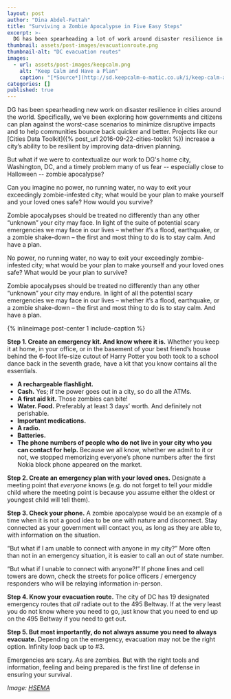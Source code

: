 ```yaml
---
layout: post
author: "Dina Abdel-Fattah"
title: "Surviving a Zombie Apocalypse in Five Easy Steps" 
excerpt: >-
  DG has been spearheading a lot of work around disaster resilience in cities around the world. Specifically, we’ve been interested in how governments and citizens can plan against the worst-case scenarios, to minimize disruptive impacts and to help communities bounce back quicker and better....
thumbnail: assets/post-images/evacuationroute.png
thumbnail-alt: "DC evacuation routes"
images:
  - url: assets/post-images/keepcalm.png
    alt: "Keep Calm and Have a Plan"
    caption: "[*Source*](http://sd.keepcalm-o-matic.co.uk/i/keep-calm-and-have-a-plan-25.png)"
categories: []
published: true
---
```


DG has been spearheading new work on disaster resilience in cities around the world. Specifically, we’ve been exploring how governments and citizens can plan against the worst-case scenarios to minimize disruptive impacts and to help communities bounce back quicker and better. Projects like our [Cities Data Toolkit]({% post_url 2016-09-22-cities-toolkit %}) increase a city’s ability to be resilient by improving data-driven planning.

But what if we were to contextualize our work to DG's home city, Washington, DC, and a timely problem many of us fear -- especially close to Halloween -- zombie apocalypse?


Can you imagine no power, no running water, no way to exit your exceedingly zombie-infested city; what would be your plan to make yourself and your loved ones safe? How would you survive?
 
Zombie apocalypses should be treated no differently than any other “unknown” your city may face. In light of the suite of potential scary emergencies we may face in our lives – whether it’s a flood, earthquake, or a zombie shake-down – the first and most thing to do is to stay calm. And have a plan.

No power, no running water, no way to exit your exceedingly zombie-infested city; what would be your plan to make yourself and your loved ones safe? What would be your plan to survive?
 
Zombie apocalypses should be treated no differently than any other “unknown” your city may endure. In light of all the potential scary emergencies we may face in our lives – whether it’s a flood, earthquake, or a zombie shake-down – the first and most thing to do is to stay calm. And have a plan.

{% inlineimage post-center 1 include-caption %}

**Step 1. Create an emergency kit. And know where it is.** Whether you keep it at home, in your office, or in the basement of your best friend’s house behind the 6-foot life-size cutout of Harry Potter you both took to a school dance back in the seventh grade, have a kit that you know contains all the essentials.

 - **A rechargeable flashlight.**
 - **Cash.** Yes; if the power goes out in a city, so do all the ATMs.
 - **A first aid kit.** Those zombies can bite!
 - **Water. Food.** Preferably at least 3 days’ worth. And definitely not perishable.
 - **Important medications.**
 - **A radio.**
 - **Batteries.** 
 - **The phone numbers of people who do not live in your city who you can contact for help.** Because we all know, whether we admit to it or not, we stopped memorizing everyone’s phone numbers after the first Nokia block phone appeared on the market.

**Step 2.  Create an emergency plan with your loved ones.** Designate a meeting point that *everyone* knows (e.g. do not forget to tell your middle child where the meeting point is because you assume either the oldest or youngest child will tell them).

**Step 3.  Check your phone.** A zombie apocalypse would be an example of a time when it is not a good idea to be one with nature and disconnect. Stay connected as your government will contact you, as long as they are able to, with information on the situation.
 
“But what if I am unable to connect with anyone in my city?” More often than not in an emergency situation, it is easier to call an out of state number.
 
“But what if I unable to connect with anyone?!” If phone lines and cell towers are down, check the streets for police officers / emergency responders who will be relaying information in-person.

**Step 4.  Know your evacuation route.** The city of DC has 19 designated emergency routes that *all* radiate out to the 495 Beltway. If at the very least you do not know where you need to go, just know that you need to end up on the 495 Beltway if you need to get out.

**Step 5.  But most importantly, do not always assume you need to always evacuate.**  Depending on the emergency, evacuation may not be the right option. Infinity loop back up to #3.
 
Emergencies are scary. As are zombies. But with the right tools and information, feeling and being prepared is the first line of defense in ensuring your survival.

*Image: [HSEMA](http://geospatial.dcgis.dc.gov/evac/)*

